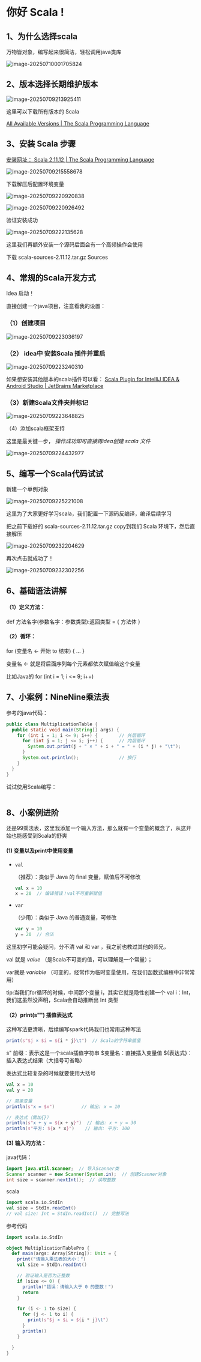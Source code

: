 # 你好 Scala !

## 1、为什么选择scala



万物皆对象，编写起来很简洁，轻松调用java类库

![image-20250710001705824](./assets/image-20250710001705824.png)





## 2、版本选择长期维护版本

![image-20250709213925411](./assets/image-20250709213925411.png)

这里可以下载所有版本的 Scala

[All Available Versions | The Scala Programming Language](https://scala-lang.org/download/all.html)



## 3、安装 Scala 步骤



[安装网址： Scala 2.11.12 | The Scala Programming Language](https://scala-lang.org/download/2.11.12.html)

![image-20250709215558678](./assets/image-20250709215558678.png)

下载解压后配置环境变量 

![image-20250709220920838](./assets/image-20250709220920838.png)

![image-20250709220926492](./assets/image-20250709220926492.png)

验证安装成功

![image-20250709222135628](./assets/image-20250709222135628.png)



这里我们再额外安装一个源码后面会有一个高频操作会使用

下载 scala-sources-2.11.12.tar.gz	Sources





## 4、常规的Scala开发方式

Idea 启动！

直接创建一个java项目，注意看我的设置：

### （1）创建项目

![image-20250709223036197](./assets/image-20250709223036197.png)

### （2） idea中 安装Scala 插件并重启

![image-20250709223240310](./assets/image-20250709223240310.png)



如果想安装其他版本的scala插件可以看： [Scala Plugin for IntelliJ IDEA & Android Studio | JetBrains Marketplace](https://plugins.jetbrains.com/plugin/1347-scala/versions)



### （3）新建Scala文件夹并标记

![image-20250709223648825](./assets/image-20250709223648825.png)

（4）添加scala框架支持

这里是最关键一步， *操作成功即可直接再idea创建 scala 文件*

![image-20250709224432977](./assets/image-20250709224432977.png)



## 5、编写一个Scala代码试试

新建一个单例对象

![image-20250709225221008](./assets/image-20250709225221008.png)

这里为了大家更好学习scala，我们配置一下源码反编译，编译后续学习

把之前下载好的 scala-sources-2.11.12.tar.gz copy到我们 Scala 环境下，然后直接解压

![image-20250709232204629](./assets/image-20250709232204629.png)

再次点击就成功了！

![image-20250709232302256](./assets/image-20250709232302256.png)



## 6、基础语法讲解



#### （1）定义方法：

def 方法名字(参数名字：参数类型):返回类型 = { 方法体 }

#### （2）循环：

for (变量名 <- 开始 to 结束) { ... }

变量名 <- 就是将后面序列每个元素都依次赋值给这个变量

比如Java的   for (int i = 1; i <= 9; i++)



## 7、小案例：NineNine乘法表

参考的java代码：

```java
public class MultiplicationTable {
  public static void main(String[] args) {
    for (int i = 1; i <= 9; i++) {        // 外层循环
      for (int j = 1; j <= i; j++) {      // 内层循环
        System.out.print(j + " × " + i + " = " + (i * j) + "\t");
      }
      System.out.println();               // 换行
    }
  }
}
```



试试使用Scala编写：

```scala
```



## 8、小案例进阶

还是99乘法表，这里我添加一个输入方法，那么就有一个变量的概念了，从这开始也能感受到Scala的舒爽

#### (1) 变量以及print中使用变量

- `val`

  （推荐）：类似于 Java 的 final 变量，赋值后不可修改

  ```scala
  val x = 10
  x = 20  // 编译错误！val不可重新赋值
  ```



- `var`

  （少用）：类似于 Java 的普通变量，可修改

  ```scala
  var y = 10
  y = 20  // 合法
  ```



这里初学可能会疑问，分不清 val 和 var  ，我之前也教过其他的师兄，

val 就是 *value* （是Scala不可变的值，可以理解是一个常量）； 

var就是 *variable* （可变的，经常作为临时变量使用，在我们函数式编程中非常常用） 



tip:当我们for循环的时候，中间那个变量 i，其实它就是隐性创建一个 val i：Int，我们这虽然没声明，Scala会自动推断出 Int 类型



#### （2）print(s"") 插值表达式

这种写法更清晰，后续编写spark代码我们也常用这种写法

```scala
print(s"$j × $i = ${i * j}\t")  // Scala的字符串插值
```

s" 前缀：表示这是一个scala插值字符串
$变量名：直接插入变量值
${表达式}：插入表达式结果（大括号可省略）



表达式比较复杂的时候就要使用大括号

```scala
val x = 10
val y = 20

// 简单变量
println(s"x = $x")          // 输出: x = 10

// 表达式（需加{}）
println(s"x + y = ${x + y}")  // 输出: x + y = 30
println(s"平方: ${x * x}")    // 输出: 平方: 100
```



#### (3) 输入的方法：

java代码：

```java
import java.util.Scanner;  // 导入Scanner类
Scanner scanner = new Scanner(System.in);  // 创建Scanner对象
int size = scanner.nextInt();  // 读取整数
```

scala

```scala
import scala.io.StdIn
val size = StdIn.readInt()
// val size: Int = StdIn.readInt()  // 完整写法
```



参考代码

```scala
import scala.io.StdIn

object MultiplicationTablePro {
  def main(args: Array[String]): Unit = {
    print("请输入乘法表的大小：")
    val size = StdIn.readInt()

    // 验证输入是否为正整数
    if (size <= 0) {
      println("错误：请输入大于 0 的整数！")
      return
    }

    for (i <- 1 to size) {
      for (j <- 1 to i) {
        print(s"$j × $i = ${i * j}\t")
      }
      println()
    }

  }
}

```

